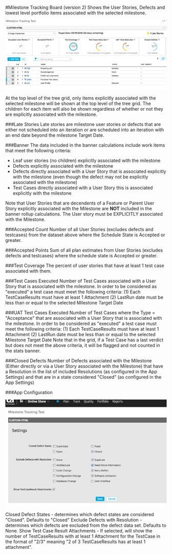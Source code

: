 #Milestone Tracking Board (version 2)
Shows the User Stories, Defects and lowest level portfolio items associated with the selected milestone.  

![ScreenShot](/images/milestone-tracking-board-v2.png)

At the top level of the tree grid, only items explicitly associated with the selected milestone will be shown at the top level of the tree grid.
The children for each item will also be shown regardless of whether or not they are explicitly associated with the milestone.  

###Late Stories
Late stories are milestone user stories or defects that are either not scheduled into an iteration or are scheduled into an iteration with an end date beyond the milestone Target Date. 

###Banner
The data included in the banner calculations include work items that meet the following criteria:
* Leaf user stories (no children) explicitly associated with the milestone
* Defects explicitly associated with the milestone
* Defects directly associated with a User Story that is associated explicitly with the milestone (even though the defect may not be explicitly associated with the milestone)
* Test Cases directly associated with a User Story this is associated explicitly with the milestone 

Note that User Stories that are decendents of a Feature or Parent User Story explicitly associated with the Milestone are **NOT** included in the banner rollup calculations.  The User story must be EXPLICITLY associated with the Milestone.  

###Accepted Count
Number of all User Stories (excludes defects and testcases) from the dataset above where the Schedule State is Accepted or greater.

###Accepted Points
Sum of all plan estimates from User Stories (excludes defects and testcases) where the schedule state is Accepted or greater.

###Test Coverage
The percent of user stories that have at least 1 test case associated with them.  

###Test Cases Executed
Number of Test Cases associated with a User Story that is associated with the milestone.  In order to be considered as "executed" a test case must meet the following criteria:
(1) Each TestCaseResults must have at least 1 Attachment
(2) LastRun date must be less than or equal to the selected Milestone Target Date

###UAT Test Cases Executed
Number of Test Cases where the Type = "Acceptance" that are associated with a User Story that is associated with the milestone.  In order to be considered as "executed" a test case must meet the following criteria:
(1) Each TestCaseResults must have at least 1 Attachment
(2) LastRun date must be less than or equal to the selected Milestone Target Date
Note that in the grid, if a Test Case has a last verdict but does not meet the above criteria, it will be flagged and not counted in the stats banner.  

###Closed Defects
Number of Defects associated with the Milestone (Either directly or via a User Story associated with the Milestone) that 
have a Resolution in the list of included Resolutions (as configured in the App Settings) and that 
are in a state considered "Closed" (as configured in the App Settings)

###App Configuration

![ScreenShot](/images/milestone-tracking-board-v2-settings.png)

Closed Defect States - determines which defect states are considered "Closed".  Defaults to "Closed"
Exclude Defects with Resolution - determines which defects are excluded from the defect data set.  Defaults to None. 
Show Test Case Result Attachments - If selected, will show the number of TestCaseResults with at least 1 Attachment for the TestCase in the format of "2/3" meaning "2 of 3 TestCaseResults has at least 1 attachment".

 
